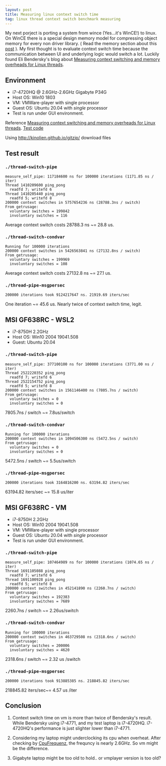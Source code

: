 ```yaml
---
layout: post
title: Measuring linux context switch time
tag: linux thread context switch benchmark measuring 
---
```


My next porject is porting a system from wince (Yes...it's WinCE!) to linux.
On WinCE there is a special design memory model for compressing object memory for every non driver library. ( Read the memory section about this [post](https://docs.microsoft.com/en-us/archive/msdn-magazine/2000/november/windows-ce-3-0-enhanced-real-time-features-provide-sophisticated-thread-handling) ).
My first thought is to evaluate context switch time because the communication between UI and underlying logic would switch a lot.
Luckily found Eli Bendersky's blog about [Measuring context switching and memory overheads for Linux threads](https://eli.thegreenplace.net/2018/measuring-context-switching-and-memory-overheads-for-linux-threads/).


## Environment
* i7-4720HQ @ 2.6GHz-2.6GHz Gigabyte P34G
* Host OS: Win10 1803
* VM: VMWare-player with single processor
* Guest OS: Ubuntu 20.04 with *single* processor
* Test is run under GUI environment.

Reference [Measuring context switching and memory overheads for Linux threads](https://eli.thegreenplace.net/2018/measuring-context-switching-and-memory-overheads-for-linux-threads/).
[Test code](https://github.com/eliben/code-for-blog/tree/master/2018/threadoverhead)

Using http://kinolien.github.io/gitzip/ download files

## Test result

### `./thread-switch-pipe`
```
measure_self_pipe: 117184600 ns for 100000 iterations (1171.85 ns / iter)
Thread 1410209600 ping_pong
  readfd 7; writefd 6
Thread 1410205440 ping_pong
  readfd 5; writefd 8
200000 context switches in 5757654236 ns (28788.3ns / switch)
From getrusage:
  voluntary switches = 199842
  involuntary switches = 116
```
Average context switch costs 28788.3 ns ~= 28.8 us.

### `./thread-switch-condvar`
```
Running for 100000 iterations
200000 context switches in 5426563841 ns (27132.8ns / switch)
From getrusage:
  voluntary switches = 199969
  involuntary switches = 108
```
Average context switch costs 27132.8 ns ~= 27.1 us.


### `./thread-pipe-msgpersec`
```
200000 iterations took 9124217647 ns. 21919.69 iters/sec
```
One iteration ~= 45.6 us. Nearly twice of context switch time, legit.


## MSI GF638RC - WSL2
* i7-8750H 2.2GHz
* Host OS: Win10 2004 19041.508
* Guest: Ubuntu 20.04
### `./thread-switch-pipe`
```
measure_self_pipe: 377100100 ns for 100000 iterations (3771.00 ns / iter)
Thread 2522220352 ping_pong
  readfd 7; writefd 6
Thread 2522154752 ping_pong
  readfd 5; writefd 8
200000 context switches in 1561146400 ns (7805.7ns / switch)
From getrusage:
  voluntary switches = 0
  involuntary switches = 0
```
7805.7ns / switch ~= 7.8us/switch

### `./thread-switch-condvar`
```
Running for 100000 iterations
200000 context switches in 1094506300 ns (5472.5ns / switch)
From getrusage:
  voluntary switches = 0
  involuntary switches = 0
```
5472.5ns / switch ~= 5.5us/switch

### `./thread-pipe-msgpersec`
```
200000 iterations took 3164816200 ns. 63194.82 iters/sec
```
63194.82 iters/sec ~= 15.8 us/iter 


## MSI GF638RC - VM
* i7-8750H 2.2GHz
* Host OS: Win10 2004 19041.508
* VM: VMWare-player with single processor
* Guest OS: Ubuntu 20.04 with *single* processor
* Test is run under GUI environment.

### `./thread-switch-pipe`
```
measure_self_pipe: 107464989 ns for 100000 iterations (1074.65 ns / iter)
Thread 1691105088 ping_pong
  readfd 7; writefd 6
Thread 1691100928 ping_pong
  readfd 5; writefd 8
200000 context switches in 452141890 ns (2260.7ns / switch)
From getrusage:
  voluntary switches = 192383
  involuntary switches = 7689
```
2260.7ns / switch ~= 2.26us/switch

### `./thread-switch-condvar`
```
Running for 100000 iterations
200000 context switches in 463729508 ns (2318.6ns / switch)
From getrusage:
  voluntary switches = 200006
  involuntary switches = 4620

```
2318.6ns / switch ~= 2.32 us /switch
### `./thread-pipe-msgpersec`
```
200000 iterations took 913885385 ns. 218845.82 iters/sec
```
218845.82 iters/sec~= 4.57 us /iter


## Conclusion

  1. Context switch time on vm is more than twice of Bendersky's result.
While Bendersky using i7-4771, and my test laptop is i7-4720HQ. i7-4720HQ's performance is just slighter lower than i7-4771.

  2. Considering my laptop might underclocking its cpu when overheat. 
After checking by [CpuFrequenz](http://www.softwareok.com/?Download=CpuFrequenz), the frequncy is nearly 2.6GHz.
So vm might be the difference. 

  3. Gigabyte laptop might be too old to hold.. or vmplayer version is too old?
  